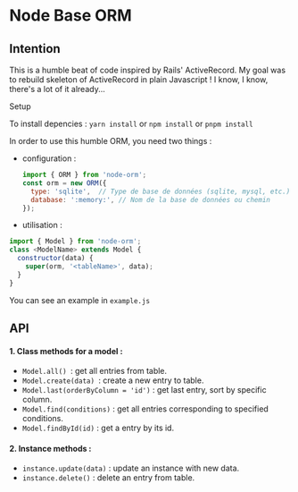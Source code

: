 # Node Base ORM

## Intention

This is a humble beat of code inspired by Rails' ActiveRecord. My goal was to rebuild skeleton of ActiveRecord in plain Javascript ! I know, I know, there's a lot of it already...

Setup

To install depencies : `yarn install` or `npm install` or `pnpm install`

In order to use this humble ORM, you need two things :

- configuration :

  ```javascript
  import { ORM } from 'node-orm'; 
  const orm = new ORM({
    type: 'sqlite',  // Type de base de données (sqlite, mysql, etc.)
    database: ':memory:', // Nom de la base de données ou chemin
  });
  ```
- utilisation :

```javascript
import { Model } from 'node-orm'; 
class <ModelName> extends Model {
  constructor(data) {
    super(orm, '<tableName>', data);
  }
}
```

You can see an example in `example.js`

## API

#### 1. **Class methods for a model :**

* `Model.all() `: get all entries from table.
* `Model.create(data) `: create a new entry to table.
* `Model.last(orderByColumn = 'id')` : get last entry, sort by specific column.
* `Model.find(conditions)` : get all entries corresponding to specified conditions.
* `Model.findById(id)` : get a entry by its id.

#### 2. **Instance methods  :**

* `instance.update(data)` : update an instance with new data.
* `instance.delete()` : delete an entry from table.

